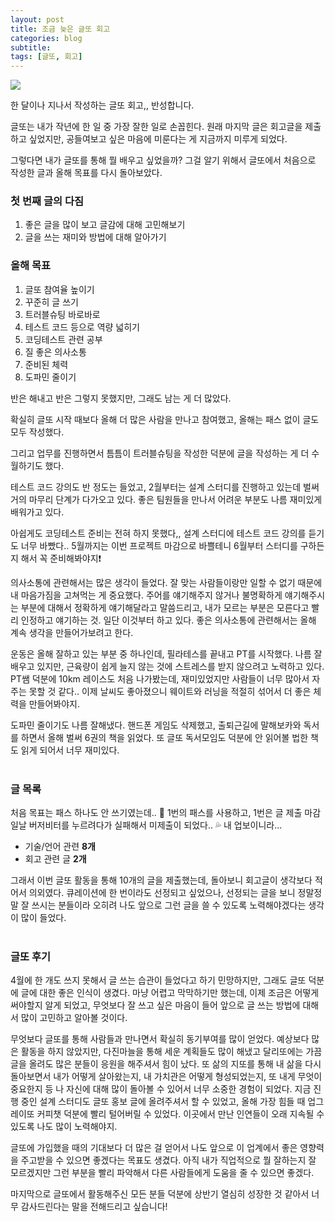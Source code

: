 ```yaml
---
layout: post
title: 조금 늦은 글또 회고
categories: blog
subtitle: 
tags: [글또, 회고]
---
```

<img src="https://dajeongdev.github.io/assets/images/posts/review-geultto.jpeg" />

한 달이나 지나서 작성하는 글또 회고,, 반성합니다.

글또는 내가 작년에 한 일 중 가장 잘한 일로 손꼽힌다. 원래 마지막 글은 회고글을 제출하고 싶었지만, 공들여보고 싶은 마음에 미룬다는 게 지금까지 미루게 되었다.

그렇다면 내가 글또를 통해 뭘 배우고 싶었을까? 그걸 알기 위해서 글또에서 처음으로 작성한 글과 올해 목표를 다시 돌아보았다.

### 첫 번째 글의 다짐
1. 좋은 글을 많이 보고 글감에 대해 고민해보기
2. 글을 쓰는 재미와 방법에 대해 알아가기

### 올해 목표
1. 글또 참여율 높이기
2. 꾸준히 글 쓰기
3. 트러블슈팅 바로바로
4. 테스트 코드 등으로 역량 넓히기
5. 코딩테스트 관련 공부
6. 질 좋은 의사소통
7. 준비된 체력
8. 도파민 줄이기

반은 해내고 반은 그렇지 못했지만, 그래도 남는 게 더 많았다.

확실히 글또 시작 때보다 올해 더 많은 사람을 만나고 참여했고, 올해는 패스 없이 글도 모두 작성했다. 

그리고 업무를 진행하면서 틈틈이 트러블슈팅을 작성한 덕분에 글을 작성하는 게 더 수월하기도 했다.

테스트 코드 강의도 반 정도는 들었고, 2월부터는 설계 스터디를 진행하고 있는데 벌써 거의 마무리 단계가 다가오고 있다. 좋은 팀원들을 만나서 어려운 부분도 나름 재미있게 배워가고 있다.

아쉽게도 코딩테스트 준비는 전혀 하지 못했다,, 설계 스터디에 테스트 코드 강의를 듣기도 너무 바빴다.. 5월까지는 이번 프로젝트 마감으로 바쁠테니 6월부터 스터디를 구하든지 해서 꼭 준비해봐야지❗️

의사소통에 관련해서는 많은 생각이 들었다. 잘 맞는 사람들이랑만 일할 수 없기 때문에 내 마음가짐을 고쳐먹는 게 중요했다. 주어를 얘기해주지 않거나 불명확하게 얘기해주시는 부분에 대해서 정확하게 얘기해달라고 말씀드리고, 내가 모르는 부분은 모른다고 빨리 인정하고 얘기하는 것. 일단 이것부터 하고 있다. 좋은 의사소통에 관련해서는 올해 계속 생각을 만들어가보려고 한다.

운동은 올해 잘하고 있는 부분 중 하나인데, 필라테스를 끝내고 PT를 시작했다. 나름 잘 배우고 있지만, 근육량이 쉽게 늘지 않는 것에 스트레스를 받지 않으려고 노력하고 있다. PT쌤 덕분에 10km 레이스도 처음 나가봤는데, 재미있었지만 사람들이 너무 많아서 자주는 못할 것 같다.. 이제 날씨도 좋아졌으니 웨이트와 러닝을 적절히 섞어서 더 좋은 체력을 만들어봐야지.

도파민 줄이기도 나름 잘해냈다. 핸드폰 게임도 삭제했고, 출퇴근길에 말해보카와 독서를 하면서 올해 벌써 6권의 책을 읽었다. 또 글또 독서모임도 덕분에 안 읽어볼 법한 책도 읽게 되어서 너무 재미있다.
<br/>
<br/>


### 글 목록
처음 목표는 패스 하나도 안 쓰기였는데.. 🥹 1번의 패스를 사용하고, 1번은 글 제출 마감일날 버저비터를 누르려다가 실패해서 미제출이 되었다.. 💦 내 업보이니라…

- 기술/언어 관련 **8개**
- 회고 관련 글 **2개**

그래서 이번 글또 활동을 통해 10개의 글을 제출했는데, 돌아보니 회고글이 생각보다 적어서 의외였다. 큐레이션에 한 번이라도 선정되고 싶었으나, 선정되는 글을 보니 정말정말 잘 쓰시는 분들이라 오히려 나도 앞으로 그런 글을 쓸 수 있도록 노력해야겠다는 생각이 많이 들었다.
<br/>
<br/>


### 글또 후기
4월에 한 개도 쓰지 못해서 글 쓰는 습관이 들었다고 하기 민망하지만, 그래도 글또 덕분에 글에 대한 좋은 인식이 생겼다. 마냥 어렵고 막막하기만 했는데, 이제 조금은 어떻게 써야할지 알게 되었고, 무엇보다 잘 쓰고 싶은 마음이 들어 앞으로 글 쓰는 방법에 대해서 많이 고민하고 알아볼 것이다.

무엇보다 글또를 통해 사람들과 만나면서 확실히 동기부여를 많이 얻었다. 예상보다 많은 활동을 하지 않았지만, 다진마늘을 통해 세운 계획들도 많이 해냈고 달리또에는 가끔 글을 올려도 많은 분들이 응원을 해주셔서 힘이 났다. 또 삶의 지또를 통해 내 삶을 다시 돌아보면서 내가 어떻게 살아왔는지, 내 가치관은 어떻게 형성되었는지, 또 내게 무엇이 중요한지 등 나 자신에 대해 많이 돌아볼 수 있어서 너무 소중한 경험이 되었다. 지금 진행 중인 설계 스터디도 글또 홍보 글에 올려주셔서 할 수 있었고, 올해 가장 힘들 때 업그레이또 커피챗 덕분에 빨리 털어버릴 수 있었다. 이곳에서 만난 인연들이 오래 지속될 수 있도록 나도 많이 노력해야지.

글또에 가입했을 때의 기대보다 더 많은 걸 얻어서 나도 앞으로 이 업계에서 좋은 영향력을 주고받을 수 있으면 좋겠다는 목표도 생겼다. 아직 내가 직업적으로 뭘 잘하는지 잘 모르겠지만 그런 부분을 빨리 파악해서 다른 사람들에게 도움을 줄 수 있으면 좋겠다.

마지막으로 글또에서 활동해주신 모든 분들 덕분에 상반기 열심히 성장한 것 같아서 너무 감사드린다는 말을 전해드리고 싶습니다!